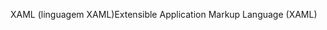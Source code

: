 <span data-ttu-id="9fe3b-101">XAML (linguagem XAML)</span><span class="sxs-lookup"><span data-stu-id="9fe3b-101">Extensible Application Markup Language (XAML)</span></span>